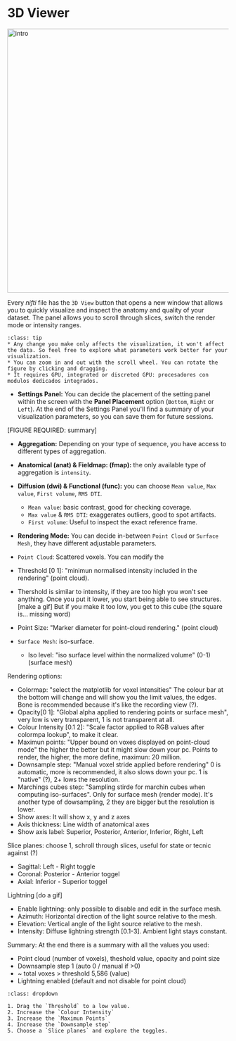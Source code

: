 # 3D Viewer

<img src="../static/3d/01_intro_3.gif" alt="intro" width="600px">

Every _nifti_ file has the `3D View` button that opens a new window that allows you to quickly visualize and inspect the anatomy and quality of your dataset. The panel allows you to scroll through slices, switch the render mode or intensity ranges.

```{admonition} Visual settings
:class: tip
* Any change you make only affects the visualization, it won't affect the data. So feel free to explore what parameters work better for your visualization. 
* You can zoom in and out with the scroll wheel. You can rotate the figure by clicking and dragging.
* It requires GPU, integrated or discreted GPU: procesadores con modulos dedicados integrados.

```
* **Settings Panel:** You can decide the placement of the setting panel within the screen with the **Panel Placement** option (`Bottom`, `Right` or `Left`). At the end of the Settings Panel you'll find a summary of your visualization parameters, so you can save them for future sessions.

[FIGURE REQUIRED: summary]

* **Aggregation:** Depending on your type of sequence, you have access to different types of aggregation.
 * **Anatomical (anat) & Fieldmap: (fmap):** the only available type of aggregation is `intensity`.
 * **Diffusion (dwi) & Functional (func):** you can choose `Mean value`, `Max value`, `First volume`, `RMS DTI`.
   * `Mean value`: basic contrast, good for checking coverage.
   * `Max value` & `RMS DTI`: exaggerates outliers, good to spot artifacts.
   * `First volume`: Useful to inspect the exact reference frame.

* **Rendering Mode:** You can decide in-between `Point Cloud` or `Surface Mesh`, they have different adjustable parameters.
 * `Point Cloud`: Scattered voxels. You can modify the
  * Threshold [0 1]: "minimun normalised intensity included in the rendering" (point cloud).
  * Thershold is similar to intensity, if they are too high you won't see anything. Once you put it lower, you start being able to see structures. [make a gif] But if you make it too low, you get to this cube (the square is... missing word)   
* Point Size: "Marker diameter for point-cloud rendering." (point cloud)
 * `Surface Mesh`: iso-surface.
   * Iso level: "iso surface level within the normalized volume" (0-1) (surface mesh)





Rendering options:
* Colormap: "select the matplotlib for voxel intensities" The colour bar at the bottom will change and will show you the limit values, the edges. Bone is recommended because it's like the recording view (?).
* Opacity[0 1]: "Global alpha applied to rendering points or surface mesh", very low is very transparent, 1 is not transparent at all.
* Colour Intensity [0.1 2]: "Scale factor applied to RGB values after colormpa lookup", to make it clear.
* Maximun points: "Upper bound on voxes displayed on point-cloud mode" the higher the better but it might slow down your pc. Points to render, the higher, the more define, maximun: 20 million.
* Downsample step: "Manual voxel stride applied before rendering" 0 is automatic, more is recommended, it also slows down your pc. 1 is "native" (?), 2+ lows the resolution.
* Marchings cubes step: "Sampling stirde for marchin cubes when computing iso-surfaces". Only for surface mesh (render mode).  It's another type of dowsampling, 2 they are bigger but the resolution is lower.
* Show axes: It will show x, y and z axes
* Axis thickness: Line width of anatomical axes
* Show axis label: Superior, Posterior, Anterior, Inferior, Right, Left

Slice planes: choose 1, schroll through slices, useful for state or tecnic against (?)
* Sagittal: Left - Right toggle
* Coronal: Posterior - Anterior toggel
* Axial: Inferior - Superior toggel

Lightning [do a gif]
* Enable lightning: only possible to disable and edit in the surface mesh. 
* Azimuth: Horizontal direction of the light source relative to the mesh.
* Elevation: Vertical angle of the light source relative to the mesh.
* Intensity: Diffuse lightning strength [0.1-3]. Ambient light stays constant.

Summary: At the end there is a summary with all the values you used:
- Point cloud (number of voxels), theshold value, opacity and point size
- Downsample step 1 (auto 0 / manual if >0)
- ~ total voxes > threshold 5,586 (value)
- Lightning enabled (default and not disable for point cloud)

```{admonition} Quick visualization
:class: dropdown

1. Drag the `Threshold` to a low value.
2. Increase the `Colour Intensity`
3. Increase the `Maximun Points`
4. Increase the `Downsample step`
5. Choose a `Slice planes` and explore the toggles.

```


